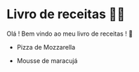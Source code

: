 # Livro de receitas :man_cook:

 Olá ! Bem vindo ao meu livro de receitas ! :wave:

- Pizza de Mozzarella

- Mousse de maracujá 

  



